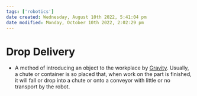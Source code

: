 ```yaml
---
tags: ['robotics']
date created: Wednesday, August 10th 2022, 5:41:04 pm
date modified: Monday, October 10th 2022, 2:02:29 pm
---
```


# Drop Delivery
- A method of introducing an object to the workplace by [Gravity](Gravity.md). Usually, a chute or container is so placed that, when work on the part is finished, it will fall or drop into a chute or onto a conveyor with little or no transport by the robot.



